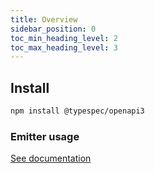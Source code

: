 ```yaml
---
title: Overview
sidebar_position: 0
toc_min_heading_level: 2
toc_max_heading_level: 3
---
```


## Install

```bash
npm install @typespec/openapi3
```

### Emitter usage

[See documentation](./emitter.md)
